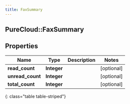 ```yaml
---
title: FaxSummary
---
```

## PureCloud::FaxSummary

## Properties

|Name | Type | Description | Notes|
|------------ | ------------- | ------------- | -------------|
| **read_count** | **Integer** |  | [optional] |
| **unread_count** | **Integer** |  | [optional] |
| **total_count** | **Integer** |  | [optional] |
{: class="table table-striped"}


